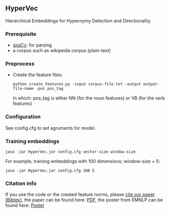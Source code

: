 ## HyperVec
Hierarchical Embeddings for Hypernymy Detection and Directionality

### Prerequisite
  - [spaCy](https://spacy.io): for parsing
  - a corpus such as wikipedia corpus (plain-text)

### Preprocess
 - Create the feature files:
 
    ```python create_features.py -input corpus-file.txt -output output-file-name -pos pos_tag```
    
    in which: pos_tag is either NN (for the noun features) or VB (for the verb features)     

### Configuration
See config.cfg to set agruments for model.

### Training embeddings
  ```java -jar HyperVec.jar config.cfg vector-size window-size```
  
  For example, training embeddings with 100 dimensions; window-size = 5:

  ```java -jar HyperVec.jar config.cfg 100 5```

### Citation info
If you use the code or the created feature norms, please [cite our paper (Bibtex)](http://www2.ims.uni-stuttgart.de/bibliographie/entry/2811b00e1bbd503adf28648ddb737132dc67a091/), the paper can be found here: [PDF](http://www.aclweb.org/anthology/D17-1022), the poster from EMNLP can be found here: [Poster](http://www.ims.uni-stuttgart.de/institut/mitarbeiter/koepermn/publications/poster_EMNLP2017.pdf)
